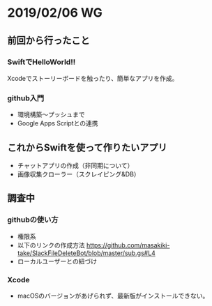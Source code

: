 # 2019/02/06 WG

## 前回から行ったこと
### SwiftでHelloWorld!!
 Xcodeでストーリーボードを触ったり、簡単なアプリを作成。

### github入門
 - 環境構築～プッシュまで
 - Google Apps Scriptとの連携

## これからSwiftを使って作りたいアプリ
 - チャットアプリの作成（非同期について）
 - 画像収集クローラー（スクレイピング&DB）

## 調査中
### githubの使い方
 - 権限系
 - 以下のリンクの作成方法
  https://github.com/masakiki-take/SlackFileDeleteBot/blob/master/sub.gs#L4
 - ローカルユーザーとの紐づけ
### Xcode
 - macOSのバージョンがあげられず、最新版がインストールできない。
